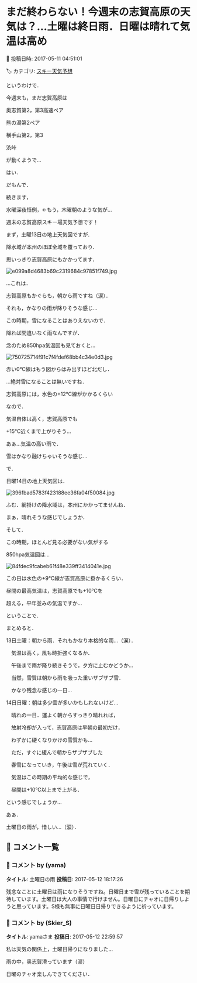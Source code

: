 # まだ終わらない！今週末の志賀高原の天気は？…土曜は終日雨．日曜は晴れて気温は高め

📅 投稿日時: 2017-05-11 04:51:01

🏷️ カテゴリ: [スキー天気予想](c6554f5c3c106093b511a8daae23757e8.md)

というわけで．


今週末も，まだ志賀高原は


奥志賀第2，第3高速ペア


熊の湯第2ペア


横手山第2，第3


渋峠


が動くようで…





はい．


だもんで．


続きます，


水曜深夜恒例，←もう，木曜朝のような気が…


週末の志賀高原スキー場天気予想です！





まず，土曜13日の地上天気図ですが．


降水域が本州のほぼ全域を覆っており．


思いっきり志賀高原にもかかってます．




![e099a8d4683b69c2319684c97851f749.jpg](images/e099a8d4683b69c2319684c97851f749.jpg)




…これは．


志賀高原もかぐらも，朝から雨ですね（涙）．


それも，かなりの雨が降りそうな感じ…





この時期，雪になることはありえないので．


降れば間違いなく雨なんですが．


念のため850hpa気温図も見ておくと…




![750725714f91c7f4fdef68bb4c34e0d3.jpg](images/750725714f91c7f4fdef68bb4c34e0d3.jpg)




赤い0℃線はもう図からはみ出すほど北だし．


…絶対雪になることは無いですね．


志賀高原には，水色の+12℃線がかかるくらい


なので．


気温自体は高く，志賀高原でも


+15℃近くまで上がりそう…





あぁ…気温の高い雨で．


雪はかなり融けちゃいそうな感じ…





で．


日曜14日の地上天気図は．




![396fbad5783f423188ee36fa04f50084.jpg](images/396fbad5783f423188ee36fa04f50084.jpg)




ふむ．網掛けの降水域は，本州にかかってませんね．


まぁ，晴れそうな感じでしょうか．





そして．


この時期，ほとんど見る必要がない気がする


850hpa気温図は…




![84fdec9fcabeb61f48e339ff3414041e.jpg](images/84fdec9fcabeb61f48e339ff3414041e.jpg)




この日は水色の+9℃線が志賀高原に掛かるくらい．


昼間の最高気温は，志賀高原でも+10℃を


超える，平年並みの気温ですか…





ということで．


まとめると．





13日土曜：朝から雨．それもかなり本格的な雨…（涙）．


　気温は高く，風も時折強くなるか．


　午後まで雨が降り続きそうで，夕方に止むかどうか…


　当然，雪質は朝から雨を吸った重いザブザブ雪．


　かなり残念な感じの一日…





14日日曜：朝は多少雲が多いかもしれないけど…


　晴れの一日．運よく朝からすっきり晴れれば，


　放射冷却が入って，志賀高原は早朝の最初だけ，


　わずかに硬くなりかけの雪質かも…


　ただ，すぐに緩んで朝からザブザブした


　春雪になっていき，午後は雪が荒れていく．


　気温はこの時期の平均的な感じで，


　昼間は+10℃以上まで上がる．





という感じでしょうか…


あぁ．


土曜日の雨が，惜しい…（涙）．

## 💬 コメント一覧

### 💬 コメント by (yama)
**タイトル**: 土曜日の雨
**投稿日**: 2017-05-12 18:17:26

残念なことに土曜日は雨になりそうですね。日曜日まで雪が残っていることを期待しています。土曜日は大人の事情で行けません。日曜日にチャオに日帰りしようと思っています。S様も無事に日曜日日帰りできるように祈っています。

### 💬 コメント by (Skier_S)
**タイトル**: yamaさま
**投稿日**: 2017-05-12 22:59:57

私は天気の関係上，土曜日帰りになりました…

雨の中，奥志賀滑っています（涙）

日曜のチャオ楽しんできてください．

